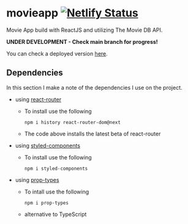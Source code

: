 # movieapp [![Netlify Status](https://api.netlify.com/api/v1/badges/1c9e4b56-a6a6-4810-a7ca-aca048a15a1d/deploy-status)](https://app.netlify.com/sites/ecabigting-movieapp/deploys)
Movie App build with ReactJS and utilizing The Movie DB API.

**UNDER DEVELOPMENT - Check main branch for progress!**

You can check a deployed version [here](https://ecabigting-movieapp.netlify.app/).


## Dependencies ##
In this section I make a note of the dependencies I use on the project.
- using [react-router](https://github.com/ReactTraining/react-router/)
     - To install use the following

        ```shell
        npm i history react-router-dom@next
        ```
    - The code above installs the latest beta of react-router
- using [styled-components](https://styled-components.com)
    - To install use the following

        ```shell
        npm i styled-components
        ```
- using [prop-types](https://npmjs.com/package/prop-types)
    - To intall use the following

        ```shell
        npm i prop-types
        ```
    - alternative to TypeScript